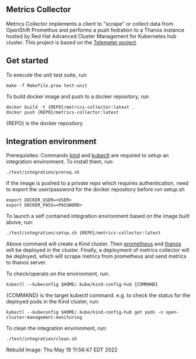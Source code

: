 Metrics Collector
-----------
Metrics Collector implements a client to "scrape" or collect data from OpenShift Promethus
and performs a push fedration to a Thanos instance hosted by Red Hat Advanced Cluster Management for Kubernetes 
hub cluster. This project is based on the [Telemeter project](https://github.com/openshift/telemeter).


Get started
-----------
To execute the unit test suite, run

```
make -f Makefile.prow test-unit
```

To build docker image and push to a docker repository, run

```
docker build -t {REPO}/metrics-collector:latest .
docker push {REPO}/metrics-collector:latest
```
{REPO} is the docker repository


Integration environment
-----------
Prerequisites:
Commands [kind](https://kind.sigs.k8s.io/) and [kubectl](https://kubernetes.io/docs/tasks/tools/#kubectl) are required to setup an integration environment. To install them, run:
```
./test/integration/prereq.sh
```
If the image is pushed to a private repo which requires authentication, need to export the user/password for the docker repository before run setup.sh
```
export DOCKER_USER=<USER>
export DOCKER_PASS=<PASSWORD>
```

To launch a self contained integration environment based on the image built above, run:

```
./test/integration/setup.sh {REPO}/metrics-collector:latest
```

Above command will create a Kind cluster. Then [prometheus](https://prometheus.io/) and [thanos](https://thanos.io/) will be deployed in the cluster. Finally, a deployment of metrics collector will be deployed, which will scrape metrics from prometheus and send metrics to thanos server.


To check/operate on the environment, run:
```
kubectl --kubeconfig $HOME/.kube/kind-config-hub {COMMAND}
```
{COMMAND} is the target kubectl command. e.g. to check the status for the deployed pods in the Kind cluster, run:
```
kubectl --kubeconfig $HOME/.kube/kind-config-hub get pods -n open-cluster-management-monitoring
```

To clean the integration environment, run:
```
./test/integration/clean.sh
```

Rebuild Image: Thu May 19 11:56:47 EDT 2022
